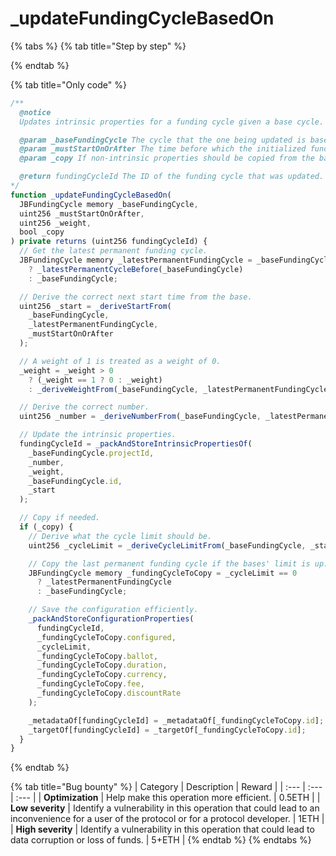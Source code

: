 # \_updateFundingCycleBasedOn

{% tabs %}
{% tab title="Step by step" %}

{% endtab %}

{% tab title="Only code" %}
```javascript
/** 
  @notice
  Updates intrinsic properties for a funding cycle given a base cycle.

  @param _baseFundingCycle The cycle that the one being updated is based on.
  @param _mustStartOnOrAfter The time before which the initialized funding cycle can't start.
  @param _copy If non-intrinsic properties should be copied from the base funding cycle.

  @return fundingCycleId The ID of the funding cycle that was updated.
*/
function _updateFundingCycleBasedOn(
  JBFundingCycle memory _baseFundingCycle,
  uint256 _mustStartOnOrAfter,
  uint256 _weight,
  bool _copy
) private returns (uint256 fundingCycleId) {
  // Get the latest permanent funding cycle.
  JBFundingCycle memory _latestPermanentFundingCycle = _baseFundingCycle.cycleLimit > 0
    ? _latestPermanentCycleBefore(_baseFundingCycle)
    : _baseFundingCycle;

  // Derive the correct next start time from the base.
  uint256 _start = _deriveStartFrom(
    _baseFundingCycle,
    _latestPermanentFundingCycle,
    _mustStartOnOrAfter
  );

  // A weight of 1 is treated as a weight of 0.
  _weight = _weight > 0
    ? (_weight == 1 ? 0 : _weight)
    : _deriveWeightFrom(_baseFundingCycle, _latestPermanentFundingCycle, _start);

  // Derive the correct number.
  uint256 _number = _deriveNumberFrom(_baseFundingCycle, _latestPermanentFundingCycle, _start);

  // Update the intrinsic properties.
  fundingCycleId = _packAndStoreIntrinsicPropertiesOf(
    _baseFundingCycle.projectId,
    _number,
    _weight,
    _baseFundingCycle.id,
    _start
  );

  // Copy if needed.
  if (_copy) {
    // Derive what the cycle limit should be.
    uint256 _cycleLimit = _deriveCycleLimitFrom(_baseFundingCycle, _start);

    // Copy the last permanent funding cycle if the bases' limit is up.
    JBFundingCycle memory _fundingCycleToCopy = _cycleLimit == 0
      ? _latestPermanentFundingCycle
      : _baseFundingCycle;

    // Save the configuration efficiently.
    _packAndStoreConfigurationProperties(
      fundingCycleId,
      _fundingCycleToCopy.configured,
      _cycleLimit,
      _fundingCycleToCopy.ballot,
      _fundingCycleToCopy.duration,
      _fundingCycleToCopy.currency,
      _fundingCycleToCopy.fee,
      _fundingCycleToCopy.discountRate
    );

    _metadataOf[fundingCycleId] = _metadataOf[_fundingCycleToCopy.id];
    _targetOf[fundingCycleId] = _targetOf[_fundingCycleToCopy.id];
  }
}
```
{% endtab %}

{% tab title="Bug bounty" %}
| Category | Description | Reward |
| :--- | :--- | :--- |
| **Optimization** | Help make this operation more efficient. | 0.5ETH |
| **Low severity** | Identify a vulnerability in this operation that could lead to an inconvenience for a user of the protocol or for a protocol developer. | 1ETH |
| **High severity** | Identify a vulnerability in this operation that could lead to data corruption or loss of funds. | 5+ETH |
{% endtab %}
{% endtabs %}

